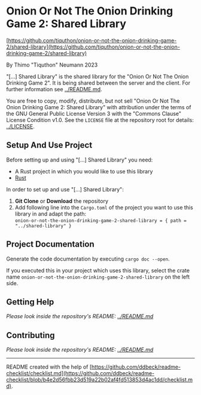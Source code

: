 # Onion Or Not The Onion Drinking Game 2: Shared Library

[https://github.com/tiquthon/onion-or-not-the-onion-drinking-game-2/shared-library](https://github.com/tiquthon/onion-or-not-the-onion-drinking-game-2/shared-library)

By Thimo "Tiquthon" Neumann 2023

"\[...\] Shared Library" is the shared library for the "Onion Or Not The Onion Drinking Game 2".
It is being shared between the server and the client.
For further information see [../README.md](../README.md).

You are free to copy, modify, distribute, but not sell "Onion Or Not The Onion Drinking Game 2: Shared Library" with attribution under the terms of the GNU General Public License Version 3 with the "Commons Clause" License Condition v1.0.
See the `LICENSE` file at the repository root for details: [../LICENSE](../LICENSE).

## Setup And Use Project

Before setting up and using "\[...\] Shared Library" you need:
- A Rust project in which you would like to use this library
- [Rust](https://www.rust-lang.org/)

In order to set up and use "\[...\] Shared Library":
1. **Git Clone** or **Download** the repository
2. Add following line into the `Cargo.toml` of the project you want to use this library in and adapt the path:\
   `onion-or-not-the-onion-drinking-game-2-shared-library = { path = "../shared-library" }`

## Project Documentation

Generate the code documentation by executing `cargo doc --open`.

If you executed this in your project which uses this library, select the crate name `onion-or-not-the-onion-drinking-game-2-shared-library` on the left side.

## Getting Help

*Please look inside the repository's README: [../README.md](../README.md)*

## Contributing

*Please look inside the repository's README: [../README.md](../README.md)*

---

README created with the help of [https://github.com/ddbeck/readme-checklist/checklist.md](https://github.com/ddbeck/readme-checklist/blob/b4e2d56fbb23d519a22b02af4fd513853d4ac1dd/checklist.md).

